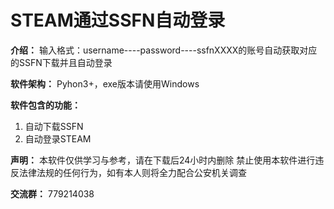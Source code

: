 # STEAM通过SSFN自动登录

**介绍：**
输入格式：username----password----ssfnXXXX的账号自动获取对应的SSFN下载并且自动登录

**软件架构：** Pyhon3+，exe版本请使用Windows

**软件包含的功能：**

1. 自动下载SSFN
2. 自动登录STEAM

**声明：** 本软件仅供学习与参考，请在下载后24小时内删除 禁止使用本软件进行违反法律法规的任何行为，如有本人则将全力配合公安机关调查

**交流群：** 779214038

